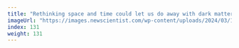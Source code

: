 ```yaml
---
title: "Rethinking space and time could let us do away with dark matter"
imageUrl: "https://images.newscientist.com/wp-content/uploads/2024/03/13105635/SEI_195834269.jpg?width=788"
index: 131
weight: 131
---
```

